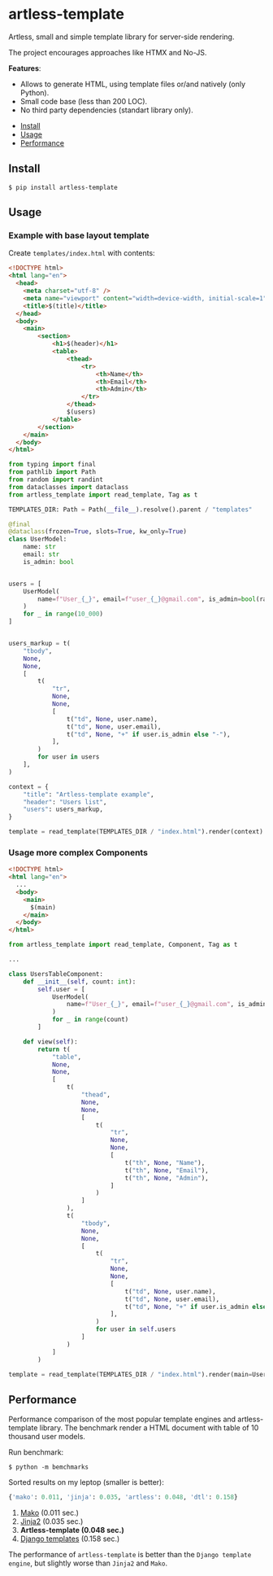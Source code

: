 # artless-template

Artless, small and simple template library for server-side rendering.

The project encourages approaches like HTMX and No-JS.

**Features**:

* Allows to generate HTML, using template files or/and natively (only Python).
* Small code base (less than 200 LOC).
* No third party dependencies (standart library only).

- [Install](#install)
- [Usage](#usage)
- [Performance](#performance)

<a id="install"></a>
## Install

``` shellsession
$ pip install artless-template
```

<a id="usage"></a>
## Usage

### Example with base layout template

Create `templates/index.html` with contents:

``` html
<!DOCTYPE html>
<html lang="en">
  <head>
    <meta charset="utf-8" />
    <meta name="viewport" content="width=device-width, initial-scale=1" />
    <title>$(title)</title>
  </head>
  <body>
    <main>
        <section>
            <h1>$(header)</h1>
            <table>
                <thead>
                    <tr>
                        <th>Name</th>
                        <th>Email</th>
                        <th>Admin</th>
                    </tr>
                </thead>
                $(users)
            </table>
        </section>
    </main>
  </body>
</html>
```

``` python
from typing import final
from pathlib import Path
from random import randint
from dataclasses import dataclass
from artless_template import read_template, Tag as t

TEMPLATES_DIR: Path = Path(__file__).resolve().parent / "templates"

@final
@dataclass(frozen=True, slots=True, kw_only=True)
class UserModel:
    name: str
    email: str
    is_admin: bool


users = [
    UserModel(
        name=f"User_{_}", email=f"user_{_}@gmail.com", is_admin=bool(randint(0, 1))
    )
    for _ in range(10_000)
]


users_markup = t(
    "tbody",
    None,
    None,
    [
        t(
            "tr",
            None,
            None,
            [
                t("td", None, user.name),
                t("td", None, user.email),
                t("td", None, "+" if user.is_admin else "-"),
            ],
        )
        for user in users
    ],
)

context = {
    "title": "Artless-template example",
    "header": "Users list",
    "users": users_markup,
}

template = read_template(TEMPLATES_DIR / "index.html").render(context)
```

### Usage more complex Components

``` html
<!DOCTYPE html>
<html lang="en">
  ...
  <body>
    <main>
      $(main)
    </main>
  </body>
</html>
```

``` python
from artless_template import read_template, Component, Tag as t

...

class UsersTableComponent:
    def __init__(self, count: int):
        self.user = [
            UserModel(
                name=f"User_{_}", email=f"user_{_}@gmail.com", is_admin=bool(randint(0, 1))
            )
            for _ in range(count)
        ]

    def view(self):
        return t(
            "table",
            None,
            None,
            [
                t(
                    "thead",
                    None,
                    None,
                    [
                        t(
                            "tr",
                            None,
                            None,
                            [
                                t("th", None, "Name"),
                                t("th", None, "Email"),
                                t("th", None, "Admin"),
                            ]
                        )
                    ]
                ),
                t(
                    "tbody",
                    None,
                    None,
                    [
                        t(
                            "tr",
                            None,
                            None,
                            [
                                t("td", None, user.name),
                                t("td", None, user.email),
                                t("td", None, "+" if user.is_admin else "-"),
                            ],
                        )
                        for user in self.users
                    ]
                )
            ]
        )

template = read_template(TEMPLATES_DIR / "index.html").render(main=UsersTableComponent(100500))
```

<a id="performance"></a>
## Performance

Performance comparison of the most popular template engines and artless-template library.
The benchmark render a HTML document with table of 10 thousand user models.

Run benchmark:

``` shellsession
$ python -m bemchmarks
```

Sorted results on my leptop (smaller is better):

``` python
{'mako': 0.011, 'jinja': 0.035, 'artless': 0.048, 'dtl': 0.158}
```

1. [Mako](https://www.makotemplates.org/) (0.011 sec.)
2. [Jinja2](https://jinja.palletsprojects.com/en/3.1.x/) (0.035 sec.)
3. **Artless-template (0.048 sec.)**
4. [Django templates](https://docs.djangoproject.com/en/5.0/ref/templates/) (0.158 sec.)

The performance of `artless-template` is better than the `Django template engine`, but slightly worse than `Jinja2` and `Mako`.
